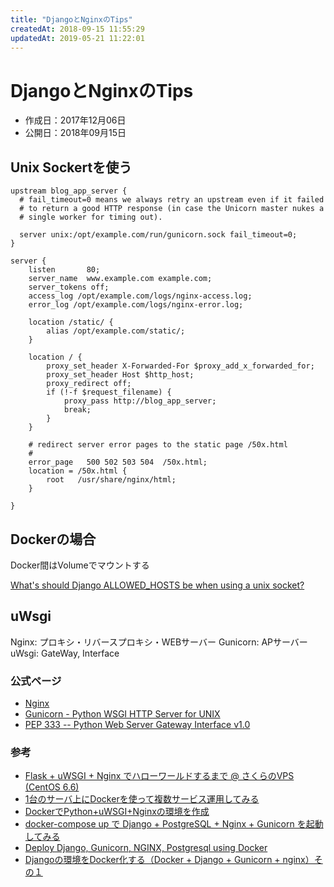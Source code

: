 ```yaml
---
title: "DjangoとNginxのTips"
createdAt: 2018-09-15 11:55:29
updatedAt: 2019-05-21 11:22:01
---
```


# DjangoとNginxのTips

* 作成日：2017年12月06日
* 公開日：2018年09月15日

## Unix Sockertを使う

```nginx
upstream blog_app_server {
  # fail_timeout=0 means we always retry an upstream even if it failed
  # to return a good HTTP response (in case the Unicorn master nukes a
  # single worker for timing out).

  server unix:/opt/example.com/run/gunicorn.sock fail_timeout=0;
}

server {
    listen       80;
    server_name  www.example.com example.com;
    server_tokens off;
    access_log /opt/example.com/logs/nginx-access.log;
    error_log /opt/example.com/logs/nginx-error.log;

    location /static/ {
        alias /opt/example.com/static/;
    }

    location / {
        proxy_set_header X-Forwarded-For $proxy_add_x_forwarded_for;
        proxy_set_header Host $http_host;
        proxy_redirect off;
        if (!-f $request_filename) {
            proxy_pass http://blog_app_server;
            break;
        }
    }

    # redirect server error pages to the static page /50x.html
    #
    error_page   500 502 503 504  /50x.html;
    location = /50x.html {
        root   /usr/share/nginx/html;
    }

}
```

## Dockerの場合

Docker間はVolumeでマウントする

[What's should Django ALLOWED_HOSTS be when using a unix socket?
](https://stackoverflow.com/questions/24830276/whats-should-django-allowed-hosts-be-when-using-a-unix-socket)


## uWsgi

Nginx: プロキシ・リバースプロキシ・WEBサーバー
Gunicorn: APサーバー
uWsgi: GateWay, Interface

### 公式ページ

- [Nginx](https://nginx.org/)
- [Gunicorn - Python WSGI HTTP Server for UNIX](http://gunicorn.org/)
- [PEP 333 -- Python Web Server Gateway Interface v1.0](https://www.python.org/dev/peps/pep-0333/)

### 参考


- [Flask + uWSGI + Nginx でハローワールドするまで @ さくらのVPS (CentOS 6.6)](https://qiita.com/morinokami/items/e0efb2ae2aa04a1b148b)
- [1台のサーバ上にDockerを使って複数サービス運用してみる](https://qiita.com/hacoten/items/0fb1a44390e1af35b50c)
- [DockerでPython+uWSGI+Nginxの環境を作成](https://qiita.com/hiroykam/items/748c3fab31c616994db9)
- [docker-compose up で Django + PostgreSQL + Nginx + Gunicorn を起動してみる](https://qiita.com/cortyuming/items/25e3e19beb1516e1d0be)
- [Deploy Django, Gunicorn, NGINX, Postgresql using Docker](http://ruddra.com/2016/08/14/docker-django-nginx-postgres/index.html)
- [Djangoの環境をDocker化する（Docker + Django + Gunicorn + nginx）その１](https://qiita.com/amazipangu/items/bce228f506f894cd825d)